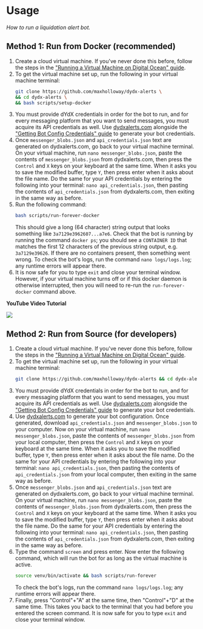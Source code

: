 # Usage
*How to run a liquidation alert bot.*

## Method 1: Run from Docker (recommended)
1. Create a cloud virtual machine. If you've never done this before, follow the steps in the ["Running a Virtual Machine on Digital Ocean" guide](./cloud-vm).
2. To get the virtual machine set up, run the following in your virtual machine terminal:
    ```bash
    git clone https://github.com/maxholloway/dydx-alerts \
    && cd dydx-alerts \
    && bash scripts/setup-docker
    ```
3. You must provide dYdX credentials in order for the bot to run, and for every messaging platform that you want to send messages, you must acquire its API credentials as well. Use [dydxalerts.com](https://dydxalerts.com/) alongside the ["Getting Bot Config Credentials" guide](bot_config_credentials.md) to generate your bot credentials. 
4. Once `messenger_blobs.json` and `api_credentials.json` text are generated on dydxalerts.com, go back to your virtual machine terminal. On your virtual machine, run `nano messenger_blobs.json`, paste the contents of `messenger_blobs.json` from dydxalerts.com, then press the `Control` and `X` keys on your keyboard at the same time. When it asks you to save the modified buffer, type `Y`, then press enter when it asks about the file name. Do the same for your API credentials by entering the following into your terminal: `nano api_credentials.json`, then pasting the contents of `api_credentials.json` from dydxalerts.com, then exiting in the same way as before.
5. Run the following command:
    ```bash
    bash scripts/run-forever-docker
    ```
    This should give a long (64 character) string output that looks something like `3a7129e3962607...a7e6`. Check that the bot is running by running the command `docker ps`; you should see a `CONTAINER ID` that matches the first 12 characters of the previous string output, e.g. `3a7129e39626`. If there are no containers present, then something went wrong. To check the bot's logs, run the command `nano logs/logs.log`; any runtime errors will appear there.
6. It is now safe for you to type `exit` and close your terminal window. However, if your virtual machine turns off or if this docker daemon is otherwise interrupted, then you will need to re-run the `run-forever-docker` command above.

**YouTube Video Tutorial**

[![](https://img.youtube.com/vi/Kvo_Dt-4VNI/0.jpg)](https://www.youtube.com/watch?v=Kvo_Dt-4VNI)


## Method 2: Run from Source (for developers)
1. Create a cloud virtual machine. If you've never done this before, follow the steps in the ["Running a Virtual Machine on Digital Ocean" guide](./cloud-vm).
2. To get the virtual machine set up, run the following in your virtual machine terminal: 
    ```bash
    git clone https://github.com/maxholloway/dydx-alerts && cd dydx-alerts && bash scripts/setup
    ```
3. You must provide dYdX credentials in order for the bot to run, and for every messaging platform that you want to send messages, you must acquire its API credentials as well. Use [dydxalerts.com](https://dydxalerts.com/) alongside the ["Getting Bot Config Credentials" guide](bot_config_credentials.md) to generate your bot credentials. 
3. Use [dydxalerts.com](https://dydxalerts.com/) to generate your bot configuration. Once generated, download `api_credentials.json` and `messenger_blobs.json` to your computer. Now on your virtual machine, run `nano messenger_blobs.json`, paste the contents of `messenger_blobs.json` from your local computer, then press the `Control` and `X` keys on your keyboard at the same time. When it asks you to save the modified buffer, type `Y`, then press enter when it asks about the file name. Do the same for your API credentials by entering the following into your terminal: `nano api_credentials.json`, then pasting the contents of `api_credentials.json` from your local computer, then exiting in the same way as before.
4. Once `messenger_blobs.json` and `api_credentials.json` text are generated on dydxalerts.com, go back to your virtual machine terminal. On your virtual machine, run `nano messenger_blobs.json`, paste the contents of `messenger_blobs.json` from dydxalerts.com, then press the `Control` and `X` keys on your keyboard at the same time. When it asks you to save the modified buffer, type `Y`, then press enter when it asks about the file name. Do the same for your API credentials by entering the following into your terminal: `nano api_credentials.json`, then pasting the contents of `api_credentials.json` from dydxalerts.com, then exiting in the same way as before.
5. Type the command `screen` and press enter. Now enter the following command, which will run the bot for as long as the virtual machine is active.
    ```bash
    source venv/bin/activate && bash scripts/run-forever
    ```
    To check the bot's logs, run the command `nano logs/logs.log`; any runtime errors will appear there.
6. Finally, press "Control"+"A" at the same time, then "Control"+"D" at the same time. This takes you back to the terminal that you had before you entered the screen command. It is now safe for you to type `exit` and close your terminal window.
